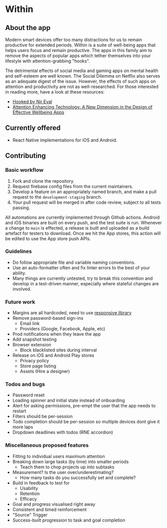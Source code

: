 # Within

## About the app

Modern smart devices offer too many distractions for us to remain productive for extended periods. Within is a suite of well-being apps that helps users focus and remain productive. The apps in this family aim to remove the aspects of popular apps which tether themselves into your lifestyle with attention-grabbing "hooks".

The detrimental effects of social media and gaming apps on mental health and self-esteem are well known. The Social Dilemma on Netflix also serves as an adequate digest of the issue. However, the effects of such apps on attention and productivity are not as well-researched. For those interested in reading more, have a look at these resources:

- [Hooked by Nir Eyal](https://www.amazon.co.uk/Hooked-How-Build-Habit-Forming-Products/dp/B00HZOBOUO/ref=sr_1_1?adgrpid=54037409435&dchild=1&gclid=Cj0KCQjw5auGBhDEARIsAFyNm9E4n4qyIkApBRehhLcNnxiFWQnnJD3ueIBBKH7LjBRvsnV6p6F_zCMaAsIPEALw_wcB&hvadid=259043076936&hvdev=c&hvlocphy=9072504&hvnetw=g&hvqmt=e&hvrand=13303443007801974394&hvtargid=kwd-299801729894&hydadcr=18461_1817222&keywords=hooked+nir+eyal&qid=1623964716&s=books&sr=1-1)
- [Attention Enhancing Technology: A New Dimension in the Design of Effective Wellbeing Apps](https://ieeexplore.ieee.org/abstract/document/9392016)

## Currently offered

- React Native implementations for iOS and Android.

## Contributing

### Basic workflow

1. Fork and clone the repository.
2. Request firebase config files from the current maintainers.
3. Develop a feature on an appropriately named branch, and make a pull request to the `development-staging` branch.
4. Your pull request will be merged in after code review, subject to all tests passing.

All automations are currently implemented through Github actions. Android and iOS binaries are built on every push, and the test suite is run. Whenever a change to `main` is effected, a release is built and uploaded as a build artefact for testers to download. Once we hit the App stores, this action will be edited to use the App store push APIs.

### Guidelines

- Do follow appropriate file and variable naming conventions.
- Use an auto-formatter often and fix linter errors to the best of your ability.
- Many things are currently untested, try to break this convention and develop in a test-driven manner, especially where stateful changes are involved.

### Future work

- Margins are all hardcoded, need to use [responsive library](https://github.com/marudy/react-native-responsive-screen#example)
- Remove password-based sign-ins
  - Email link
  - Providers (Google, Facebook, Apple, etc)
- Prod notifications when they leave the app
- Add snapshot testing
- Browser extension
  - Block blacklisted sites during interval
- Release on iOS and Android Play stores
  - Privacy policy
  - Store page listing
  - Assets (Hire a designer)

### Todos and bugs

- Password reset
- Loading spinner and initial state instead of onboarding
- Alert for asking permissions, pre-empt the user that the app needs to restart
- Filters should be per-session
- Todo completion should be per-session so multiple devices dont give it more laps
- Dropdown deadlines with todos (RNE accordion)

### Miscellaneous proposed features

- Fitting to individual users maximum attention
- Breaking down large tasks (by time) into smaller periods
  - Teach them to chop projects up into subtasks
- Measurement? Is the user over/underestimating?
  - How many tasks do you successfully set and complete?
- Build in feedback to test for
  - Usability
  - Retention
  - Efficacy
- Goal and progress visualised right away
- Consistent and timed reinforcement
- "Source" Trigger
- Success-built progression to task and goal completion
